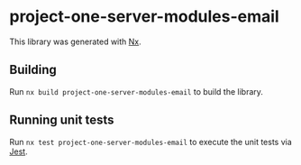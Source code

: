 # project-one-server-modules-email

This library was generated with [Nx](https://nx.dev).

## Building

Run `nx build project-one-server-modules-email` to build the library.

## Running unit tests

Run `nx test project-one-server-modules-email` to execute the unit tests via [Jest](https://jestjs.io).
